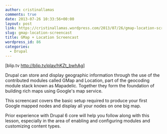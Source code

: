 ```yaml
---
author: cristinallamas
comments: true
date: 2013-07-26 10:33:56+00:00
layout: post
link: https://cristinallamas.wordpress.com/2013/07/26/gmap-location-screencast/
slug: gmap-location-screencast
title: GMap + Location Screencast
wordpress_id: 86
categories:
  - Drupal
---
```


[blip.tv http://blip.tv/play/hKZt_bwhAg]

Drupal can store and display geographic information through the use of the contributed modules called GMap and Location, part of the geocoding module stack known as Mapadelic. Together they form the foundation of building rich maps using Google's map service.

This screencast covers the basic setup required to produce your first Google mapped nodes and display all your nodes on one big map.

Prior experience with Drupal 6 core will help you follow along with this lesson, especially in the area of enabling and configuring modules and customizing content types.
